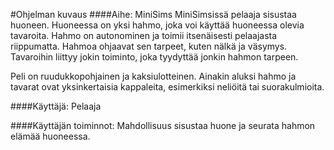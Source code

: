 #Ohjelman kuvaus
####Aihe: MiniSims
MiniSimsissä pelaaja sisustaa huoneen. Huoneessa on yksi hahmo, joka voi käyttää huoneessa olevia tavaroita. Hahmo on autonominen ja toimii itsenäisesti pelaajasta riippumatta. Hahmoa ohjaavat sen tarpeet, kuten nälkä ja väsymys. Tavaroihin liittyy jokin toiminto, joka tyydyttää jonkin hahmon tarpeen.

Peli on ruudukkopohjainen ja kaksiulotteinen. Ainakin aluksi hahmo ja tavarat ovat yksinkertaisia kappaleita, esimerkiksi neliöitä tai suorakulmioita.

####Käyttäjä:
Pelaaja

####Käyttäjän toiminnot:
Mahdollisuus sisustaa huone ja seurata hahmon elämää huoneessa.
